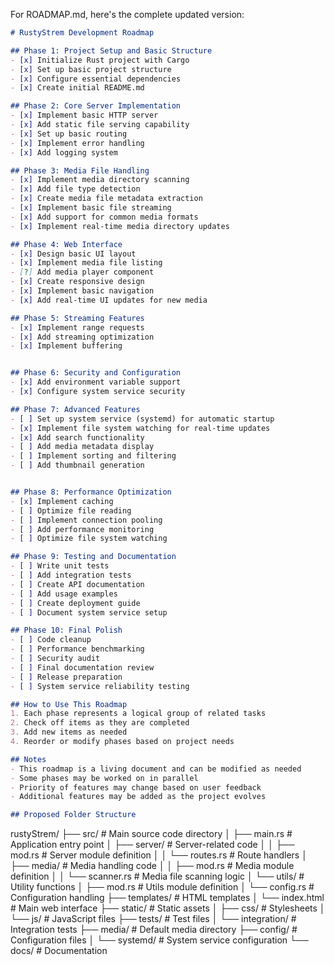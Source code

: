 For ROADMAP.md, here's the complete updated version:

```markdown
# RustyStrem Development Roadmap

## Phase 1: Project Setup and Basic Structure
- [x] Initialize Rust project with Cargo
- [x] Set up basic project structure
- [x] Configure essential dependencies
- [x] Create initial README.md

## Phase 2: Core Server Implementation
- [x] Implement basic HTTP server
- [x] Add static file serving capability
- [x] Set up basic routing
- [x] Implement error handling
- [x] Add logging system

## Phase 3: Media File Handling
- [x] Implement media directory scanning
- [x] Add file type detection
- [x] Create media file metadata extraction
- [x] Implement basic file streaming
- [x] Add support for common media formats
- [x] Implement real-time media directory updates

## Phase 4: Web Interface
- [x] Design basic UI layout
- [x] Implement media file listing
- [?] Add media player component
- [x] Create responsive design
- [x] Implement basic navigation
- [x] Add real-time UI updates for new media

## Phase 5: Streaming Features
- [x] Implement range requests
- [x] Add streaming optimization
- [x] Implement buffering


## Phase 6: Security and Configuration
- [x] Add environment variable support
- [x] Configure system service security

## Phase 7: Advanced Features
- [ ] Set up system service (systemd) for automatic startup
- [x] Implement file system watching for real-time updates
- [x] Add search functionality
- [ ] Add media metadata display
- [ ] Implement sorting and filtering
- [ ] Add thumbnail generation


## Phase 8: Performance Optimization
- [x] Implement caching
- [ ] Optimize file reading
- [ ] Implement connection pooling
- [ ] Add performance monitoring
- [ ] Optimize file system watching

## Phase 9: Testing and Documentation
- [ ] Write unit tests
- [ ] Add integration tests
- [ ] Create API documentation
- [ ] Add usage examples
- [ ] Create deployment guide
- [ ] Document system service setup

## Phase 10: Final Polish
- [ ] Code cleanup
- [ ] Performance benchmarking
- [ ] Security audit
- [ ] Final documentation review
- [ ] Release preparation
- [ ] System service reliability testing

## How to Use This Roadmap
1. Each phase represents a logical group of related tasks
2. Check off items as they are completed
3. Add new items as needed
4. Reorder or modify phases based on project needs

## Notes
- This roadmap is a living document and can be modified as needed
- Some phases may be worked on in parallel
- Priority of features may change based on user feedback
- Additional features may be added as the project evolves

## Proposed Folder Structure
```
rustyStrem/
├── src/                    # Main source code directory
│   ├── main.rs            # Application entry point
│   ├── server/            # Server-related code
│   │   ├── mod.rs         # Server module definition
│   │   └── routes.rs      # Route handlers
│   ├── media/             # Media handling code
│   │   ├── mod.rs         # Media module definition
│   │   └── scanner.rs     # Media file scanning logic
│   └── utils/             # Utility functions
│       ├── mod.rs         # Utils module definition
│       └── config.rs      # Configuration handling
├── templates/             # HTML templates
│   └── index.html        # Main web interface
├── static/               # Static assets
│   ├── css/             # Stylesheets
│   └── js/              # JavaScript files
├── tests/               # Test files
│   └── integration/     # Integration tests
├── media/              # Default media directory
├── config/             # Configuration files
│   └── systemd/        # System service configuration
└── docs/              # Documentation